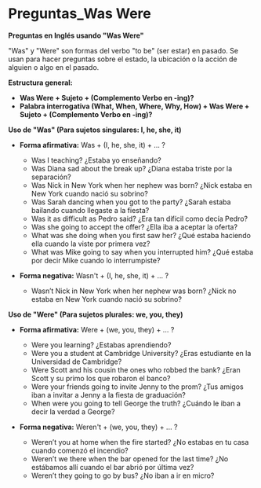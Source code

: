 # Preguntas_Was Were



**Preguntas en Inglés usando "Was Were"**

"Was" y "Were" son formas del verbo "to be" (ser estar) en pasado. Se usan para hacer preguntas sobre el estado, la ubicación o la acción de alguien o algo en el pasado.

**Estructura general:**

*   **Was Were + Sujeto + (Complemento Verbo en -ing)?**
*   **Palabra interrogativa (What, When, Where, Why, How) + Was Were + Sujeto + (Complemento Verbo en -ing)?**

**Uso de "Was" (Para sujetos singulares: I, he, she, it)**

*   **Forma afirmativa:** Was + (I, he, she, it) + ... ?

    *   Was I teaching?   ¿Estaba yo enseñando?
    *   Was Diana sad about the break up?   ¿Diana estaba triste por la separación?
    *   Was Nick in New York when her nephew was born?   ¿Nick estaba en New York cuando nació su sobrino?
    *   Was Sarah dancing when you got to the party?   ¿Sarah estaba bailando cuando llegaste a la fiesta?
    *   Was it as difficult as Pedro said?   ¿Era tan difícil como decía Pedro?
    *   Was she going to accept the offer?   ¿Ella iba a aceptar la oferta?
    *   What was she doing when you first saw her?   ¿Qué estaba haciendo ella cuando la viste por primera vez?
    *   What was Mike going to say when you interrupted him?   ¿Qué estaba por decir Mike cuando lo interrumpiste?

*   **Forma negativa:** Wasn't + (I, he, she, it) + ... ?

    *   Wasn’t Nick in New York when her nephew was born?   ¿Nick no estaba en New York cuando nació su sobrino?

**Uso de "Were" (Para sujetos plurales: we, you, they)**

*   **Forma afirmativa:** Were + (we, you, they) + ... ?

    *   Were you learning?   ¿Estabas aprendiendo?
    *   Were you a student at Cambridge University?   ¿Eras estudiante en la Universidad de Cambridge?
    *   Were Scott and his cousin the ones who robbed the bank?   ¿Eran Scott y su primo los que robaron el banco?
    *   Were your friends going to invite Jenny to the prom?   ¿Tus amigos iban a invitar a Jenny a la fiesta de graduación?
    *   When were you going to tell George the truth?   ¿Cuándo le iban a decir la verdad a George?

*   **Forma negativa:** Weren't + (we, you, they) + ... ?

    *   Weren’t you at home when the fire started?   ¿No estabas en tu casa cuando comenzó el incendio?
    *   Weren’t we there when the bar opened for the last time?   ¿No estábamos allí cuando el bar abrió por última vez?
    *   Weren’t they going to go by bus?   ¿No iban a ir en micro?

